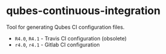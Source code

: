 qubes-continuous-integration
===

Tool for generating Qubes CI configuration files.

- `R4.0`, `R4.1` - Travis CI configuration (obsolete)
- `r4.0`, `r4.1` - Gitlab CI configuration
